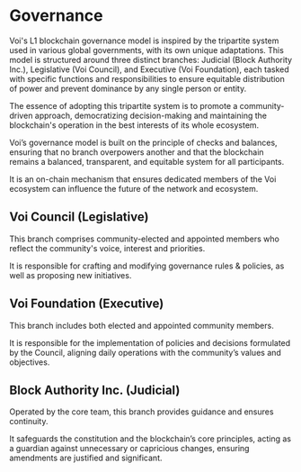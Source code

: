 # Governance

Voi's L1 blockchain governance model is inspired by the tripartite system used in various global governments, with its own unique adaptations. This model is structured around three distinct branches: Judicial (Block Authority Inc.), Legislative (Voi Council), and Executive (Voi Foundation), each tasked with specific functions and responsibilities to ensure equitable distribution of power and prevent dominance by any single person or entity.

The essence of adopting this tripartite system is to promote a community-driven approach, democratizing decision-making and maintaining the blockchain's operation in the best interests of its whole ecosystem. 

Voi’s governance model is built on the principle of checks and balances, ensuring that no branch overpowers another and that the blockchain remains a balanced, transparent, and equitable system for all participants. 

It is an on-chain mechanism that ensures dedicated members of the Voi ecosystem can influence the future of the network and ecosystem. 

## Voi Council (Legislative)
This branch comprises community-elected and appointed members who reflect the community's voice, interest and priorities. 

It is responsible for crafting and modifying governance rules & policies, as well as proposing new initiatives. 

## Voi Foundation (Executive)
This branch includes both elected and appointed community members. 

It is responsible for the implementation of policies and decisions formulated by the Council, aligning daily operations with the community’s values and objectives.

## Block Authority Inc. (Judicial)
Operated by the core team, this branch provides guidance and ensures continuity. 

It safeguards the constitution and the blockchain’s core principles, acting as a guardian against unnecessary or capricious changes, ensuring amendments are justified and significant.